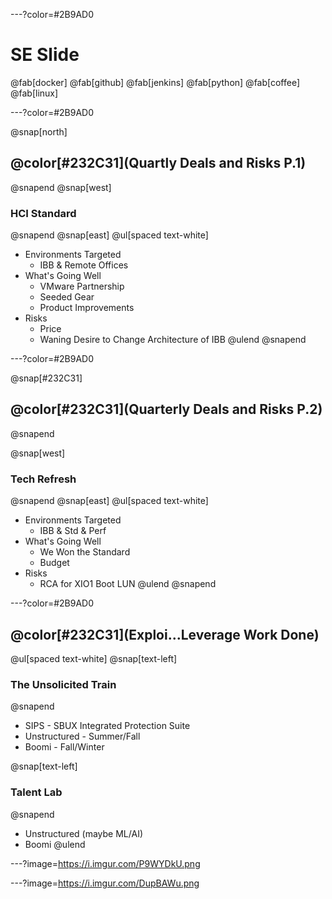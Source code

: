 ---?color=#2B9AD0
# SE Slide
@fab[docker] @fab[github] @fab[jenkins] @fab[python] @fab[coffee] @fab[linux]

---?color=#2B9AD0

@snap[north]
## @color[#232C31](Quartly Deals and Risks P.1)
@snapend
@snap[west]
### HCI Standard
@snapend
@snap[east]
@ul[spaced text-white]
- Environments Targeted
  - IBB & Remote Offices
- What's Going Well
  - VMware Partnership
  - Seeded Gear
  - Product Improvements
- Risks
  - Price
  - Waning Desire to Change Architecture of IBB
@ulend
@snapend

---?color=#2B9AD0

@snap[#232C31]
## @color[#232C31](Quarterly Deals and Risks P.2)
@snapend

@snap[west]
### Tech Refresh
@snapend
@snap[east]
@ul[spaced text-white]
- Environments Targeted
  - IBB & Std & Perf
- What's Going Well
  - We Won the Standard
  - Budget
- Risks
  - RCA for XIO1 Boot LUN
@ulend
@snapend


---?color=#2B9AD0

## @color[#232C31](Exploi...Leverage Work Done)

@ul[spaced text-white]
@snap[text-left]
### The Unsolicited Train
@snapend
  - SIPS - SBUX Integrated Protection Suite
  - Unstructured - Summer/Fall
  - Boomi - Fall/Winter

@snap[text-left]
### Talent Lab
@snapend
  - Unstructured (maybe ML/AI)
  - Boomi
@ulend

---?image=https://i.imgur.com/P9WYDkU.png


---?image=https://i.imgur.com/DupBAWu.png
